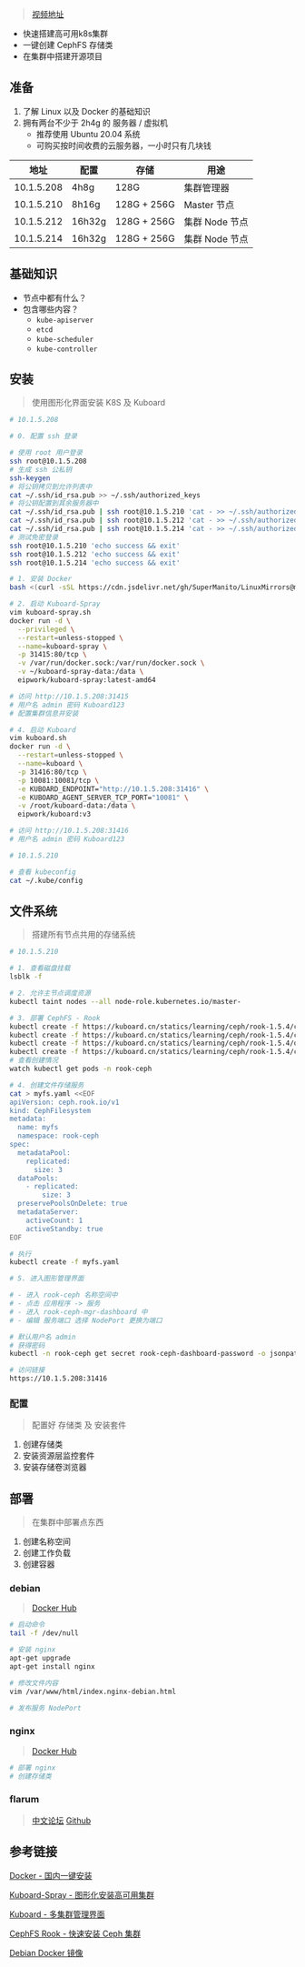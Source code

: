 <!--
title: Kuboard
sort:
-->

> [视频地址](https://www.bilibili.com/video/BV1mB4y117Hq)

- 快速搭建高可用k8s集群
- 一键创建 CephFS 存储类
- 在集群中搭建开源项目

## 准备
1. 了解 Linux 以及 Docker 的基础知识
2. 拥有两台不少于 2h4g 的 服务器 / 虚拟机
	- 推荐使用 Ubuntu 20.04 系统
	- 可购买按时间收费的云服务器，一小时只有几块钱

| 地址       | 配置   | 存储        | 用途           |
| ---------- | ------ | ----------- | -------------- |
| 10.1.5.208 | 4h8g   | 128G        | 集群管理器     |
| 10.1.5.210 | 8h16g  | 128G + 256G | Master 节点    |
| 10.1.5.212 | 16h32g | 128G + 256G | 集群 Node 节点 |
| 10.1.5.214 | 16h32g | 128G + 256G | 集群 Node 节点 |
## 基础知识
- 节点中都有什么？
- 包含哪些内容？
	- `kube-apiserver`
	- `etcd`
	- `kube-scheduler`
	- `kube-controller`

## 安装
> 使用图形化界面安装 K8S 及 Kuboard
```bash
# 10.1.5.208

# 0. 配置 ssh 登录

# 使用 root 用户登录
ssh root@10.1.5.208
# 生成 ssh 公私钥
ssh-keygen
# 将公钥拷贝到允许列表中
cat ~/.ssh/id_rsa.pub >> ~/.ssh/authorized_keys
# 将公钥配置到其余服务器中
cat ~/.ssh/id_rsa.pub | ssh root@10.1.5.210 'cat - >> ~/.ssh/authorized_keys'
cat ~/.ssh/id_rsa.pub | ssh root@10.1.5.212 'cat - >> ~/.ssh/authorized_keys'
cat ~/.ssh/id_rsa.pub | ssh root@10.1.5.214 'cat - >> ~/.ssh/authorized_keys'
# 测试免密登录
ssh root@10.1.5.210 'echo success && exit'
ssh root@10.1.5.212 'echo success && exit'
ssh root@10.1.5.214 'echo success && exit'

# 1. 安装 Docker
bash <(curl -sSL https://cdn.jsdelivr.net/gh/SuperManito/LinuxMirrors@main/DockerInstallation.sh)

# 2. 启动 Kuboard-Spray
vim kuboard-spray.sh
docker run -d \
  --privileged \
  --restart=unless-stopped \
  --name=kuboard-spray \
  -p 31415:80/tcp \
  -v /var/run/docker.sock:/var/run/docker.sock \
  -v ~/kuboard-spray-data:/data \
  eipwork/kuboard-spray:latest-amd64

# 访问 http://10.1.5.208:31415
# 用户名 admin 密码 Kuboard123
# 配置集群信息并安装

# 4. 启动 Kuboard
vim kuboard.sh
docker run -d \
  --restart=unless-stopped \
  --name=kuboard \
  -p 31416:80/tcp \
  -p 10081:10081/tcp \
  -e KUBOARD_ENDPOINT="http://10.1.5.208:31416" \
  -e KUBOARD_AGENT_SERVER_TCP_PORT="10081" \
  -v /root/kuboard-data:/data \
  eipwork/kuboard:v3

# 访问 http://10.1.5.208:31416
# 用户名 admin 密码 Kuboard123

# 10.1.5.210

# 查看 kubeconfig 
cat ~/.kube/config

```
## 文件系统
> 搭建所有节点共用的存储系统
```bash
# 10.1.5.210

# 1. 查看磁盘挂载
lsblk -f

# 2. 允许主节点调度资源
kubectl taint nodes --all node-role.kubernetes.io/master-

# 3. 部署 CephFS - Rook
kubectl create -f https://kuboard.cn/statics/learning/ceph/rook-1.5.4/crds.yaml
kubectl create -f https://kuboard.cn/statics/learning/ceph/rook-1.5.4/common.yaml
kubectl create -f https://kuboard.cn/statics/learning/ceph/rook-1.5.4/operator.yaml
kubectl create -f https://kuboard.cn/statics/learning/ceph/rook-1.5.4/cluster.yaml
# 查看创建情况
watch kubectl get pods -n rook-ceph

# 4. 创建文件存储服务
cat > myfs.yaml <<EOF
apiVersion: ceph.rook.io/v1
kind: CephFilesystem
metadata:
  name: myfs
  namespace: rook-ceph
spec:
  metadataPool:
    replicated:
      size: 3
  dataPools:
    - replicated:
        size: 3
  preservePoolsOnDelete: true
  metadataServer:
    activeCount: 1
    activeStandby: true
EOF

# 执行
kubectl create -f myfs.yaml

# 5. 进入图形管理界面

# - 进入 rook-ceph 名称空间中
# - 点击 应用程序 -> 服务
# - 进入 rook-ceph-mgr-dashboard 中
# - 编辑 服务端口 选择 NodePort 更换为端口

# 默认用户名 admin
# 获得密码
kubectl -n rook-ceph get secret rook-ceph-dashboard-password -o jsonpath="{['data']['password']}"|base64 --decode && echo

# 访问链接
https://10.1.5.208:31416
```
### 配置
> 配置好 存储类 及 安装套件
1. 创建存储类
2. 安装资源层监控套件
3. 安装存储卷浏览器

## 部署
> 在集群中部署点东西

1. 创建名称空间
2. 创建工作负载
3. 创建容器

### debian
>[Docker Hub](https://hub.docker.com/_/debian)

```bash
# 启动命令
tail -f /dev/null

# 安装 nginx
apt-get upgrade
apt-get install nginx

# 修改文件内容
vim /var/www/html/index.nginx-debian.html

# 发布服务 NodePort
```

### nginx
> [Docker Hub](https://hub.docker.com/_/nginx)

```bash
# 部署 nginx
# 创建存储类
```

### flarum

> [中文论坛](https://discuss.flarum.org.cn)
> [Github](https://github.com/mondediefr/docker-flarum)


## 参考链接

[Docker - 国内一键安装](https://gitee.com/SuperManito/LinuxMirrors/)

[Kuboard-Spray - 图形化安装高可用集群](https://kuboard.cn/install/install-k8s.html)

[Kuboard - 多集群管理界面](https://kuboard.cn/install/v3/install-built-in.html)

[CephFS Rook - 快速安装 Ceph 集群](https://kuboard.cn/learning/k8s-intermediate/persistent/ceph/rook-config.html)

[Debian Docker 镜像](https://hub.docker.com/_/debian)




